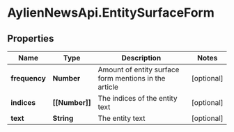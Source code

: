 # AylienNewsApi.EntitySurfaceForm

## Properties

Name | Type | Description | Notes
------------ | ------------- | ------------- | -------------
**frequency** | **Number** | Amount of entity surface form mentions in the article | [optional] 
**indices** | **[[Number]]** | The indices of the entity text | [optional] 
**text** | **String** | The entity text | [optional] 


